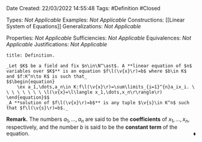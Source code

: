 <br />
<br />

Date Created: 22/03/2022 14:55:48
Tags: #Definition #Closed 

Types: _Not Applicable_
Examples: _Not Applicable_
Constructions: [[Linear System of Equations]]
Generalizations: _Not Applicable_

Properties: _Not Applicable_
Sufficiencies: _Not Applicable_
Equivalences: _Not Applicable_
Justifications: _Not Applicable_

``` ad-Definition
title: Definition.

_Let $K$ be a field and fix $n\in\N^\ast$. A **linear equation of $n$ variables over $K$** is an equation $f\l(\v{x}\r)=b$ where $b\in K$ and $f:K^n\to K$ is such that_
$$\begin{equation}
    \ex a_1,\dots,a_n\in K:f\l(\v{x}\r)=\sum\limits_{i=1}^{n}a_ix_i. \ \ \ \ \ \ \ \ \l(\v{x}=\l\langle x_1,\dots,x_n\r\rangle\r)
\end{equation}$$
_A **solution of $f\l(\v{x}\r)=b$** is any tuple $\v{s}\in K^n$ such that $f\l(\v{s}\r)=b$._

```

**Remark.** The numbers $a_1,\dots,a_n$ are said to be the **coefficients** of $x_1,\dots,x_n$, respectively, and the number $b$ is said to be the **constant term** of the equation.<span style="float:right;">$\blacklozenge$</span>

